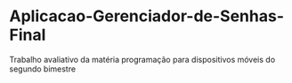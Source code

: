 # Aplicacao-Gerenciador-de-Senhas-Final
Trabalho avaliativo da matéria programação para dispositivos móveis do segundo bimestre
